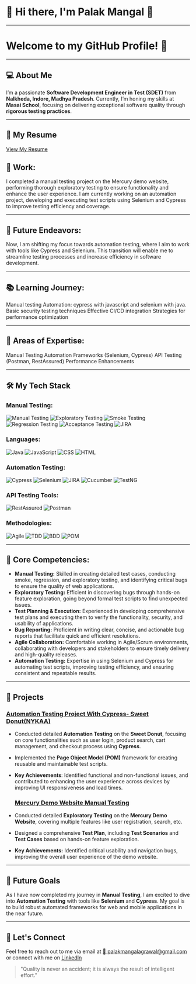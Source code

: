 # 👋 Hi there, I'm Palak Mangal 🌟
---

# Welcome to my GitHub Profile! 🚀

---

## 💻 About Me

I’m a passionate **Software Development Engineer in Test (SDET)** from **Nalkheda, Indore, Madhya Pradesh**. Currently, I’m honing my skills at **Masai School**, focusing on delivering exceptional software quality through **rigorous testing practices**.

---
## 📄 My Resume
[View My Resume](https://drive.google.com/file/d/1rI-kVewnc8xuGdi6wE7vmN3rZ_rdZ_5t/view?usp=sharing) 

## 🔧 Work:
I completed a manual testing project on the Mercury demo website, performing thorough exploratory testing to ensure functionality and enhance the user experience. I am currently working on an automation project, developing and executing test scripts using Selenium and Cypress to improve testing efficiency and coverage.

---

## 🚀 Future Endeavors:
Now, I am shifting my focus towards automation testing, where I aim to work with tools like Cypress and Selenium. This transition will enable me to streamline testing processes and increase efficiency in software development.

---

## 📚 Learning Journey:
Manual testing
Automation: cypress with javascript and selenium with java.
Basic security testing techniques
Effective CI/CD integration
Strategies for performance optimization

---

## 💬 Areas of Expertise:
Manual Testing
Automation Frameworks (Selenium, Cypress)
API Testing (Postman, RestAssured)
Performance Enhancements


---



## 🛠️ My Tech Stack

### Manual Testing:
![Manual Testing](https://img.shields.io/badge/Manual_Testing-FFA500?style=flat)
![Exploratory Testing](https://img.shields.io/badge/Exploratory_Testing-8E44AD?style=flat)
![Smoke Testing](https://img.shields.io/badge/Smoke_Testing-FF9900?style=flat)
![Regression Testing](https://img.shields.io/badge/Regression_Testing-3E8E41?style=flat)
![Acceptance Testing](https://img.shields.io/badge/Acceptance_Testing-2ECC71?style=flat)
![JIRA](https://img.shields.io/badge/JIRA-0052CC?style=flat&logo=jira&logoColor=white)


### Languages:
![Java](https://img.shields.io/badge/Java-007396?style=flat&logo=java&logoColor=white) 
![JavaScript](https://img.shields.io/badge/JavaScript-FFE600?style=flat&logo=javascript&logoColor=black)
![CSS](https://img.shields.io/badge/CSS-1572B6?style=flat&logo=css3&logoColor=white)
![HTML](https://img.shields.io/badge/HTML-E34F26?style=flat&logo=html5&logoColor=white)


### Automation Testing:
![Cypress](https://img.shields.io/badge/Cypress-061A35?style=flat&logo=cypress&logoColor=white)
![Selenium](https://img.shields.io/badge/Selenium-FFF200?style=flat&logo=selenium&logoColor=black)
![JIRA](https://img.shields.io/badge/JIRA-0052CC?style=flat&logo=jira&logoColor=white)
![Cucumber](https://img.shields.io/badge/Cucumber-6DB33F?style=flat&logo=cucumber&logoColor=white)
![TestNG](https://img.shields.io/badge/TestNG-DC3C24?style=flat&logo=testng&logoColor=white)


### API Testing Tools:
![RestAssured](https://img.shields.io/badge/RestAssured-2C6B1F?style=flat&logo=rest-assured&logoColor=white)
![Postman](https://img.shields.io/badge/Postman-FF6C37?style=flat&logo=postman&logoColor=white)


### Methodologies:
![Agile](https://img.shields.io/badge/Agile-3EAA5C?style=flat)
![TDD](https://img.shields.io/badge/TDD-FFB300?style=flat)
![BDD](https://img.shields.io/badge/BDD-5C6BC0?style=flat)
![POM](https://img.shields.io/badge/POM-FF6347?style=flat)



---



## 🌟 Core Competencies:

- **Manual Testing:** Skilled in creating detailed test cases, conducting smoke, regression, and exploratory testing, and identifying critical bugs to ensure the quality of web applications.
- **Exploratory Testing:** Efficient in discovering bugs through hands-on feature exploration, going beyond formal test scripts to find unexpected issues.
- **Test Planning & Execution:** Experienced in developing comprehensive test plans and executing them to verify the functionality, security, and usability of applications.
- **Bug Reporting:** Proficient in writing clear, concise, and actionable bug reports that facilitate quick and efficient resolutions.
- **Agile Collaboration:** Comfortable working in Agile/Scrum environments, collaborating with developers and stakeholders to ensure timely delivery and high-quality releases.
- **Automation Testing:** Expertise in using Selenium and Cypress for automating test scripts, improving testing efficiency, and ensuring consistent and repeatable results.

---

## 🚀 Projects

### **[Automation Testing Project With Cypress- Sweet Donut(NYKAA)](https://github.com/Palak345/Sweet-Donut-Website-Tested-with-Cypress)**
- Conducted detailed **Automation Testing** on the **Sweet Donut**, focusing on core functionalities such as user login, product search, cart management, and checkout process using 
**Cypress**.
- Implemented the **Page Object Model (POM)** framework for creating reusable and maintainable test scripts.
- **Key Achievements**: Identified functional and non-functional issues, and contributed to enhancing the user experience across devices by improving UI 
  responsiveness and load times.



  ### **[Mercury Demo Website Manual Testing](https://github.com/Palak345/MercuryDemo)**
- Conducted detailed **Exploratory Testing** on the **Mercury Demo Website**, covering multiple features like user registration, search, etc.
- Designed a comprehensive **Test Plan**, including **Test Scenarios** and **Test Cases** based on hands-on feature exploration.
- **Key Achievements:** Identified critical usability and navigation bugs, improving the overall user experience of the demo website.

  
---


## 🔮 Future Goals

As I have now completed my journey in **Manual Testing**, I am excited to dive into **Automation Testing** with tools like **Selenium** and **Cypress**. My goal is to build robust automated frameworks for web and mobile applications in the near future.


---

## 🤝 Let's Connect

Feel free to reach out to me via email at [📧 palakmangalagrawal@gmail.com](mailto:palakmangalagrawal@gmail.com) or connect with me on [LinkedIn](https://www.linkedin.com/in/palak-mangal-b839ba33a)


> "Quality is never an accident; it is always the result of intelligent effort."
